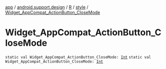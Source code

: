 [app](../../../index.md) / [android.support.design](../../index.md) / [R](../index.md) / [style](index.md) / [Widget_AppCompat_ActionButton_CloseMode](./-widget_-app-compat_-action-button_-close-mode.md)

# Widget_AppCompat_ActionButton_CloseMode

`static val Widget_AppCompat_ActionButton_CloseMode: `[`Int`](https://kotlinlang.org/api/latest/jvm/stdlib/kotlin/-int/index.html)
`static val Widget_AppCompat_ActionButton_CloseMode: `[`Int`](https://kotlinlang.org/api/latest/jvm/stdlib/kotlin/-int/index.html)